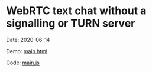 
# WebRTC text chat without a signalling or TURN server

Date: 2020-06-14

Demo: [main.html](main.html)

Code: [main.js](main.js)

